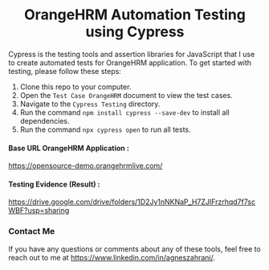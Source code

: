 <h1 align="center">OrangeHRM Automation Testing using Cypress</h1>

Cypress is the testing tools and assertion libraries for JavaScript that I use to create automated tests for OrangeHRM application. To get started with testing, please follow these steps:

1. Clone this repo to your computer.
2. Open the `Test Case OrangeHRM` document to view the test cases.
3. Navigate to the `Cypress Testing` directory.
4. Run the command `npm install cypress --save-dev` to install all dependencies.
5. Run the command `npx cypress open` to run all tests.



#### Base URL OrangeHRM Application : 
https://opensource-demo.orangehrmlive.com/

#### Testing Evidence (Result) :
https://drive.google.com/drive/folders/1D2Jy1nNKNaP_H7ZJIFrzrhqd7f7scWBF?usp=sharing


### Contact Me
If you have any questions or comments about any of these tools, feel free to reach out to me at https://www.linkedin.com/in/agneszahrani/.